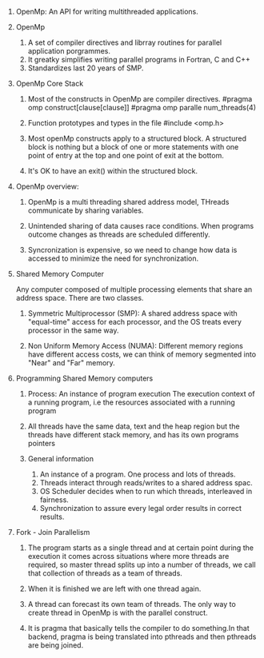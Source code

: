 1. OpenMp: An API for writing multithreaded applications.

2. OpenMp

    1. A set of compiler directives and librray routines for parallel application porgrammes.
    2. It greatky simplifies writing parallel programs in Fortran, C and C++
    3. Standardizes last 20 years of SMP.

3. OpenMp Core Stack

    1. Most of the constructs in OpenMp are compiler directives.
        #pragma omp construct[clause[clause]]
        #pragma omp paralle num_threads(4)
    
    2. Function prototypes and types in the file
        #include <omp.h>
    
    3. Most openMp constructs apply to a structured block. A structured block is nothing but a block of one or more statements with one point of entry at the top and one point of exit at the bottom.

    4. It's OK to have an exit() within the structured block.

4. OpenMp overview:

    1. OpenMp is a multi threading shared address model, THreads communicate by sharing variables.

    2. Unintended sharing of data causes race conditions. When programs outcome changes as threads are scheduled differently.

    3. Syncronization is expensive, so we need to change how data is accessed to minimize the need for synchronization.


5. Shared Memory Computer

    Any computer composed of multiple processing elements that share an address space. There are two classes.

    1. Symmetric Multiprocessor (SMP): A shared address space with "equal-time" access for each processor, and the OS treats every processor in the same way.

    2. Non Uniform Memory Access (NUMA): Different memory regions have different access costs, we can think of memory segmented into "Near" and "Far" memory.
    
6. Programming Shared Memory computers

    1. Process:
        An instance of program execution
        The execution context of a running program, i.e the resources associated with a running program
    
    2. All threads have the same data, text and the heap region but the threads have different stack memory, and has its own programs pointers

    3. General information

        1. An instance of a program. One process and lots of threads.
        2. Threads interact through reads/writes to a shared address spac.
        3. OS Scheduler decides when to run which threads, interleaved in fairness.
        4. Synchronization to assure every legal order results in correct results.

7. Fork - Join Parallelism

    1. The program starts as a single thread and at certain point during the execution it comes across situations where more threads are required, so master thread splits up into a number of threads, we call that collection of threads as a team of threads.

    2. When it is finished we are left with one thread again.

    3. A thread can forecast its own team of threads. The only way to create thread in OpenMp is with the parallel construct.

    4. It is pragma that basically tells the compiler to do something.In that backend, pragma is being translated into pthreads and then pthreads are being joined.
